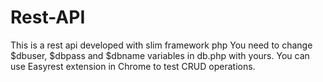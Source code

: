 # Rest-API
This is a rest api developed with slim framework php
You need to change $dbuser, $dbpass and $dbname variables in db.php with yours.
You can use Easyrest extension in Chrome to test CRUD operations.

